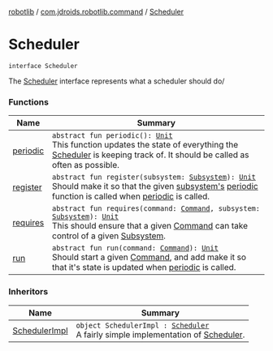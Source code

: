 [robotlib](../../index.md) / [com.jdroids.robotlib.command](../index.md) / [Scheduler](./index.md)

# Scheduler

`interface Scheduler`

The [Scheduler](./index.md) interface represents what a scheduler should do/

### Functions

| Name | Summary |
|---|---|
| [periodic](periodic.md) | `abstract fun periodic(): `[`Unit`](https://kotlinlang.org/api/latest/jvm/stdlib/kotlin/-unit/index.html)<br>This function updates the state of everything the [Scheduler](./index.md) is keeping track of. It should be called as often as possible. |
| [register](register.md) | `abstract fun register(subsystem: `[`Subsystem`](../-subsystem/index.md)`): `[`Unit`](https://kotlinlang.org/api/latest/jvm/stdlib/kotlin/-unit/index.html)<br>Should make it so that the given [subsystem's](../-subsystem/index.md) [periodic](../-subsystem/periodic.md) function is called when [periodic](periodic.md) is called. |
| [requires](requires.md) | `abstract fun requires(command: `[`Command`](../-command/index.md)`, subsystem: `[`Subsystem`](../-subsystem/index.md)`): `[`Unit`](https://kotlinlang.org/api/latest/jvm/stdlib/kotlin/-unit/index.html)<br>This should ensure that a given [Command](../-command/index.md) can take control of a given [Subsystem](../-subsystem/index.md). |
| [run](run.md) | `abstract fun run(command: `[`Command`](../-command/index.md)`): `[`Unit`](https://kotlinlang.org/api/latest/jvm/stdlib/kotlin/-unit/index.html)<br>Should start a given [Command](../-command/index.md), and add make it so that it's state is updated when [periodic](periodic.md) is called. |

### Inheritors

| Name | Summary |
|---|---|
| [SchedulerImpl](../-scheduler-impl/index.md) | `object SchedulerImpl : `[`Scheduler`](./index.md)<br>A fairly simple implementation of [Scheduler](./index.md). |
